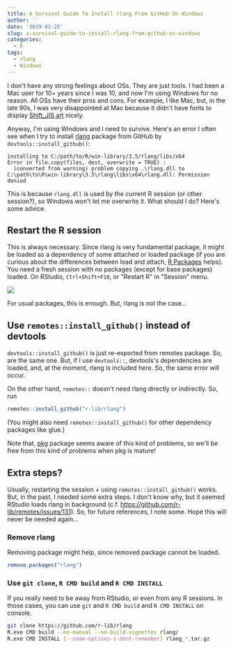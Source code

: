 ```yaml
---
title: A Survival Guide To Install rlang From GitHub On Windows
author: ''
date: '2019-01-25'
slug: a-survival-guide-to-install-rlang-from-github-on-windows
categories:
  - R
tags:
  - rlang
  - Windows
---
```


I don't have any strong feelings about OSs. They are just tools. I had been a Mac user for
10+ years since I was 10, and now I'm using Windows for no reason. All OSs have their pros
and cons. For example, I like Mac, but, in the late 90s, I was very disappointed at Mac
because it didn't have fonts to display [Shift_JIS art](https://en.wikipedia.org/wiki/Shift_JIS_art) nicely.

Anyway, I'm using Windows and I need to survive. Here's an error I often see when I try to install [rlang](https://rlang.r-lib.org/) package from GitHub by `devtools::install_github()`:

```
installing to C:/path/to/R/win-library/3.5/rlang/libs/x64
Error in file.copy(files, dest, overwrite = TRUE) : 
  (converted from warning) problem copying .\rlang.dll to
C:\path\to\R\win-library\3.5\rlang\libs\x64\rlang.dll: Permission denied
```

This is because `rlang.dll` is used by the current R session (or other session?), so Windows won't let me overwrite it. What should I do? Here's some advice.

## Restart the R session

This is always necessary. Since rlang is very fundamental package, it might be loaded as a dependency of some attached or loaded package (if you are curious about the differences between load and attach, [R Packages](http://r-pkgs.had.co.nz/namespace.html#search-path) helps). You need a fresh session with no packages (except for base packages) loaded. On RStudio, `Ctrl+Shift+F10`, or "Restart R" in "Session" menu.

![](/images/2019-01-25-restart.jpg)

For usual packages, this is enough. But, rlang is not the case...

## Use `remotes::install_github()` instead of devtools

`devtools::install_github()` is just re-exported from remotes package. So, are the same one. But, if I use `devtools::`, devtools's dependencies are loaded, and, at the moment, rlang is included here. So, the same error will occur.

On the other hand, `remotes::` doesn't need rlang directly or indirectly. So, run

``` r
remotes::install_github("r-lib/rlang")
```

(You might also need `remotes::install_github()` for other dependency packages like glue.)

Note that, [pkg](https://github.com/r-lib/pkg#installation) package seems aware of this kind of problems, so we'll be free from this kind of problems when pkg is mature!

## Extra steps?

Usually, restarting the session + using `remotes::install_github()` works.
But, in the past, I needed some extra steps. I don't know why, but it seemed RStudio loads rlang in background (c.f. <https://github.com/r-lib/remotes/issues/131>). So, for future references, I note some. Hope this will never be needed again...

### Remove rlang

Removing package might help, since removed package cannot be loaded.

``` r
remove.packages("rlang")
```

### Use `git clone`, `R CMD build` and `R CMD INSTALL`

If you really need to be away from RStudio, or even from any R sessions.
In those cases, you can use `git` and `R CMD build` and `R CMD INSTALL` on console.

``` sh
git clone https://github.com/r-lib/rlang
R.exe CMD build --no-manual --no-build-vignettes rlang/
R.exe CMD INSTALL [--some-options-i-dont-remember] rlang_*.tar.gz
```
